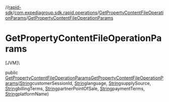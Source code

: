 //[rapid-sdk](../../../index.md)/[com.expediagroup.sdk.rapid.operations](../index.md)/[GetPropertyContentFileOperationParams](index.md)/[GetPropertyContentFileOperationParams](-get-property-content-file-operation-params.md)

# GetPropertyContentFileOperationParams

[JVM]\

public [GetPropertyContentFileOperationParams](index.md)[GetPropertyContentFileOperationParams](-get-property-content-file-operation-params.md)([String](https://docs.oracle.com/javase/8/docs/api/java/lang/String.html)customerSessionId, [String](https://docs.oracle.com/javase/8/docs/api/java/lang/String.html)language, [String](https://docs.oracle.com/javase/8/docs/api/java/lang/String.html)supplySource, [String](https://docs.oracle.com/javase/8/docs/api/java/lang/String.html)billingTerms, [String](https://docs.oracle.com/javase/8/docs/api/java/lang/String.html)partnerPointOfSale, [String](https://docs.oracle.com/javase/8/docs/api/java/lang/String.html)paymentTerms, [String](https://docs.oracle.com/javase/8/docs/api/java/lang/String.html)platformName)
